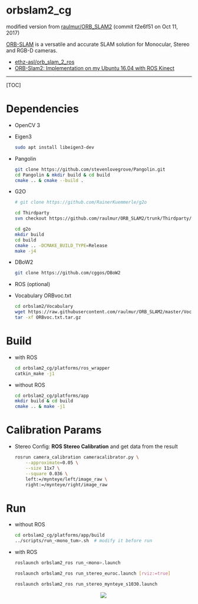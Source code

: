 # orbslam2_cg

modified version from [raulmur/ORB_SLAM2](https://github.com/raulmur/ORB_SLAM2) (commit f2e6f51  on Oct 11, 2017)  

[ORB-SLAM](http://webdiis.unizar.es/~raulmur/orbslam/) is a versatile and accurate SLAM solution for Monocular, Stereo and RGB-D cameras.

* [ethz-asl/orb_slam_2_ros](https://github.com/ethz-asl/orb_slam_2_ros)
* [ORB-Slam2: Implementation on my Ubuntu 16.04 with ROS Kinect](https://medium.com/@j.zijlmans/orb-slam-2052515bd84c)

-----

[TOC]

# Dependencies

* OpenCV 3
* Eigen3
  ```sh
  sudo apt install libeigen3-dev
  ```
* Pangolin
  ```bash
  git clone https://github.com/stevenlovegrove/Pangolin.git
  cd Pangolin & mkdir build & cd build
  cmake .. & cmake --build .
  ```
* G2O
  ```sh
  # git clone https://github.com/RainerKuemmerle/g2o

  cd Thirdparty
  svn checkout https://github.com/raulmur/ORB_SLAM2/trunk/Thirdparty/g2o

  cd g2o
  mkdir build
  cd build
  cmake .. -DCMAKE_BUILD_TYPE=Release
  make -j4
  ```
* DBoW2 
  ```sh
  git clone https://github.com/cggos/DBoW2
  ```
* ROS (optional)
  
* Vocabulary ORBvoc.txt
  ```sh
  cd orbslam2/Vocabulary
  wget https://raw.githubusercontent.com/raulmur/ORB_SLAM2/master/Vocabulary/ORBvoc.txt.tar.gz
  tar -xf ORBvoc.txt.tar.gz
  ```

# Build

* with ROS
  ```sh
  cd orbslam2_cg/platforms/ros_wrapper
  catkin_make -j1
  ```

* without ROS
  ```sh
  cd orbslam2_cg/platforms/app
  mkdir build & cd build
  cmake .. & make -j1
  ```

# Calibration Params

* Stereo Config: **ROS Stereo Calibration** and get data from the result  
  ```sh
  rosrun camera_calibration cameracalibrator.py \
      --approximate=0.05 \
      --size 11x7 \
      --square 0.036 \
      left:=/mynteye/left/image_raw \
      right:=/mynteye/right/image_raw        
  ```

# Run

* without ROS
  ```bash
  cd orbslam2_cg/platforms/app/build
  ../scripts/run_<mono_tum>.sh  # modify it before run
  ```

* with ROS
  ```sh
  roslaunch orbslam2_ros run_<mono>.launch

  roslaunch orbslam2_ros run_stereo_euroc.launch [rviz:=true]

  roslaunch orbslam2_ros run_stereo_mynteye_s1030.launch
  ```

  <p align="center">
    <img src="images/stereo_mynteye_s1030.jpg"/>
  </p>
